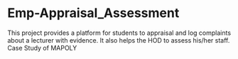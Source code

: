 # Emp-Appraisal_Assessment
This project provides a platform for students to appraisal and log complaints about a lecturer with evidence. It also helps the HOD to assess his/her staff. Case Study of MAPOLY
